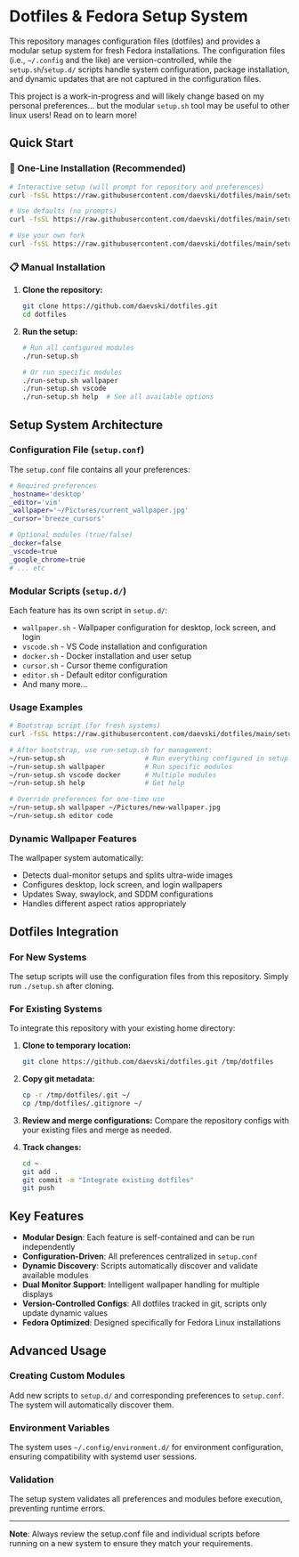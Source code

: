 # Dotfiles & Fedora Setup System

This repository manages configuration files (dotfiles) and provides a modular setup system for fresh Fedora installations. The configuration files (i.e., `~/.config` and the like) are version-controlled, while the `setup.sh`/`setup.d/` scripts handle system configuration, package installation, and dynamic updates that are not captured in the configuration files. 

This project is a work-in-progress and will likely change based on my personal preferences... but the modular `setup.sh` tool may be useful to other linux users! Read on to learn more!

## Quick Start

### 🚀 One-Line Installation (Recommended)

```bash
# Interactive setup (will prompt for repository and preferences)
curl -fsSL https://raw.githubusercontent.com/daevski/dotfiles/main/setup.sh | bash

# Use defaults (no prompts)
curl -fsSL https://raw.githubusercontent.com/daevski/dotfiles/main/setup.sh | bash -s -- --defaults

# Use your own fork
curl -fsSL https://raw.githubusercontent.com/daevski/dotfiles/main/setup.sh | bash -s -- --repo yourusername/dotfiles
```

### 📋 Manual Installation

1. **Clone the repository:**
   ```bash
   git clone https://github.com/daevski/dotfiles.git
   cd dotfiles
   ```

2. **Run the setup:**
   ```bash
   # Run all configured modules
   ./run-setup.sh

   # Or run specific modules
   ./run-setup.sh wallpaper
   ./run-setup.sh vscode
   ./run-setup.sh help  # See all available options
   ```

## Setup System Architecture

### Configuration File (`setup.conf`)
The `setup.conf` file contains all your preferences:

```bash
# Required preferences
_hostname='desktop'
_editor='vim'
_wallpaper='~/Pictures/current_wallpaper.jpg'
_cursor='breeze_cursors'

# Optional modules (true/false)
_docker=false
_vscode=true
_google_chrome=true
# ... etc
```

### Modular Scripts (`setup.d/`)
Each feature has its own script in `setup.d/`:
- `wallpaper.sh` - Wallpaper configuration for desktop, lock screen, and login
- `vscode.sh` - VS Code installation and configuration
- `docker.sh` - Docker installation and user setup
- `cursor.sh` - Cursor theme configuration
- `editor.sh` - Default editor configuration
- And many more...

### Usage Examples

```bash
# Bootstrap script (for fresh systems)
curl -fsSL https://raw.githubusercontent.com/daevski/dotfiles/main/setup.sh | bash

# After bootstrap, use run-setup.sh for management:
~/run-setup.sh                    # Run everything configured in setup.conf
~/run-setup.sh wallpaper          # Run specific modules
~/run-setup.sh vscode docker      # Multiple modules
~/run-setup.sh help               # Get help

# Override preferences for one-time use
~/run-setup.sh wallpaper ~/Pictures/new-wallpaper.jpg
~/run-setup.sh editor code
```

### Dynamic Wallpaper Features
The wallpaper system automatically:
- Detects dual-monitor setups and splits ultra-wide images
- Configures desktop, lock screen, and login wallpapers
- Updates Sway, swaylock, and SDDM configurations
- Handles different aspect ratios appropriately

## Dotfiles Integration

### For New Systems
The setup scripts will use the configuration files from this repository. Simply run `./setup.sh` after cloning.

### For Existing Systems
To integrate this repository with your existing home directory:

1. **Clone to temporary location:**
   ```bash
   git clone https://github.com/daevski/dotfiles.git /tmp/dotfiles
   ```

2. **Copy git metadata:**
   ```bash
   cp -r /tmp/dotfiles/.git ~/
   cp /tmp/dotfiles/.gitignore ~/
   ```

3. **Review and merge configurations:**
   Compare the repository configs with your existing files and merge as needed.

4. **Track changes:**
   ```bash
   cd ~
   git add .
   git commit -m "Integrate existing dotfiles"
   git push
   ```

## Key Features

- **Modular Design**: Each feature is self-contained and can be run independently
- **Configuration-Driven**: All preferences centralized in `setup.conf`
- **Dynamic Discovery**: Scripts automatically discover and validate available modules
- **Dual Monitor Support**: Intelligent wallpaper handling for multiple displays
- **Version-Controlled Configs**: All dotfiles tracked in git, scripts only update dynamic values
- **Fedora Optimized**: Designed specifically for Fedora Linux installations

## Advanced Usage

### Creating Custom Modules
Add new scripts to `setup.d/` and corresponding preferences to `setup.conf`. The system will automatically discover them.

### Environment Variables
The system uses `~/.config/environment.d/` for environment configuration, ensuring compatibility with systemd user sessions.

### Validation
The setup system validates all preferences and modules before execution, preventing runtime errors.

---

**Note**: Always review the setup.conf file and individual scripts before running on a new system to ensure they match your requirements.
